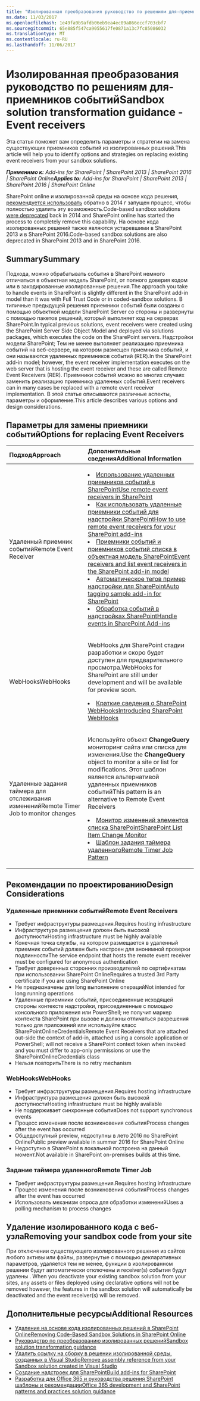```yaml
---
title: "Изолированная преобразования руководство по решениям для-приемников событий"
ms.date: 11/03/2017
ms.openlocfilehash: 1e49fa9b9afdb06eb9ea4ec09a866eccf703cbf7
ms.sourcegitcommit: 65e885f547ca9055617fe0871a13c7fc85086032
ms.translationtype: MT
ms.contentlocale: ru-RU
ms.lasthandoff: 11/06/2017
---
```

# <a name="sandbox-solution-transformation-guidance---event-receivers"></a><span data-ttu-id="3f318-102">Изолированная преобразования руководство по решениям для-приемников событий</span><span class="sxs-lookup"><span data-stu-id="3f318-102">Sandbox solution transformation guidance - Event receivers</span></span> 
<span data-ttu-id="3f318-103">Эта статья поможет вам определить параметры и стратегии на замена существующих приемников событий из изолированных решений.</span><span class="sxs-lookup"><span data-stu-id="3f318-103">This article will help you to identify options and strategies on replacing existing event receivers from your sandbox solutions.</span></span>

<span data-ttu-id="3f318-104">_**Применимо к:** Add-ins for SharePoint | SharePoint 2013 | SharePoint 2016 | SharePoint Online_</span><span class="sxs-lookup"><span data-stu-id="3f318-104">_**Applies to:** Add-ins for SharePoint | SharePoint 2013 | SharePoint 2016 | SharePoint Online_</span></span>

<span data-ttu-id="3f318-105">SharePoint online и изолированной среды на основе кода решения, [рекомендуется использовать](https://blogs.msdn.microsoft.com/sharepointdev/2014/01/14/deprecation-of-custom-code-in-sandboxed-solutions/) обратно в 2014 г запущен процесс, чтобы полностью удалить эту возможность.</span><span class="sxs-lookup"><span data-stu-id="3f318-105">Code-based sandbox solutions [were deprecated](https://blogs.msdn.microsoft.com/sharepointdev/2014/01/14/deprecation-of-custom-code-in-sandboxed-solutions/) back in 2014 and SharePoint online has started the process to completely remove this capability.</span></span> <span data-ttu-id="3f318-106">На основе кода изолированных решений также являются устаревшими в SharePoint 2013 и в SharePoint 2016.</span><span class="sxs-lookup"><span data-stu-id="3f318-106">Code-based sandbox solutions are also deprecated in SharePoint 2013 and in SharePoint 2016.</span></span>

## <a name="summary"></a><span data-ttu-id="3f318-107">Summary</span><span class="sxs-lookup"><span data-stu-id="3f318-107">Summary</span></span>

<span data-ttu-id="3f318-108">Подхода, можно обрабатывать события в SharePoint немного отличаться в объектная модель SharePoint, от полного доверия кодом или в закодированные изолированные решения.</span><span class="sxs-lookup"><span data-stu-id="3f318-108">The approach you take to handle events in SharePoint is slightly different in the SharePoint add-in model than it was with Full Trust Code or in coded-sandbox solutions.</span></span> <span data-ttu-id="3f318-109">В типичные предыдущей решения приемники событий были созданы с помощью объектной модели SharePoint Server со стороны и развернуты с помощью пакетов решений, который выполняет код на серверах SharePoint.</span><span class="sxs-lookup"><span data-stu-id="3f318-109">In typical previous solutions, event receivers were created using the SharePoint Server Side Object Model and deployed via solutions packages, which executes the code on the SharePoint servers.</span></span> <span data-ttu-id="3f318-110">Надстройки модели SharePoint; Тем не менее выполняет реализацию приемника событий на веб-сервере, на котором размещен приемника событий, и они называются удаленных приемников событий (RER).</span><span class="sxs-lookup"><span data-stu-id="3f318-110">In the SharePoint add-in model; however, the event receiver implementation executes on the web server that is hosting the event receiver and these are called Remote Event Receivers (RER).</span></span> <span data-ttu-id="3f318-111">Приемники событий можно во многих случаях заменить реализацию приемника удаленных событий.</span><span class="sxs-lookup"><span data-stu-id="3f318-111">Event receivers can in many cases be replaced with a remote event receiver implementation.</span></span> <span data-ttu-id="3f318-112">В этой статье описываются различные аспекты, параметры и оформление.</span><span class="sxs-lookup"><span data-stu-id="3f318-112">This article describes various options and design considerations.</span></span>


## <a name="options-for-replacing-event-receivers"></a><span data-ttu-id="3f318-113">Параметры для замены приемники событий</span><span class="sxs-lookup"><span data-stu-id="3f318-113">Options for replacing Event Receivers</span></span>
<span data-ttu-id="3f318-114"><a name="sectionSection2"> </a></span><span class="sxs-lookup"><span data-stu-id="3f318-114"></span></span>

|<span data-ttu-id="3f318-115">**Подход**</span><span class="sxs-lookup"><span data-stu-id="3f318-115">**Approach**</span></span>|<span data-ttu-id="3f318-116">**Дополнительные сведения**</span><span class="sxs-lookup"><span data-stu-id="3f318-116">**Additional Information**</span></span>|
|:-----|:-----|
|<span data-ttu-id="3f318-117">Удаленный приемник событий</span><span class="sxs-lookup"><span data-stu-id="3f318-117">Remote Event Receiver</span></span>|</p><lu><li>[<span data-ttu-id="3f318-118">Использование удаленных приемников событий в SharePoint</span><span class="sxs-lookup"><span data-stu-id="3f318-118">Use remote event receivers in SharePoint</span></span>](https://msdn.microsoft.com/en-us/pnp_articles/use-remote-event-receivers-in-sharepoint)</li><li>[<span data-ttu-id="3f318-119">Как использовать удаленные приемники событий для надстройки SharePoint</span><span class="sxs-lookup"><span data-stu-id="3f318-119">How to use remote event receivers for your SharePoint add-ins</span></span>](https://channel9.msdn.com/blogs/OfficeDevPnP/How-to-use-remote-event-receivers-for-your-SharePoint-add-ins)</li><li>[<span data-ttu-id="3f318-120">Приемники событий и приемников событий списка в объектная модель SharePoint</span><span class="sxs-lookup"><span data-stu-id="3f318-120">Event receivers and list event receivers in the SharePoint add-in model</span></span>](https://msdn.microsoft.com/en-us/pnp_articles/event-receiver-and-list-event-receiver-sharepoint-add-in)</li></lu><li>[<span data-ttu-id="3f318-121">Автоматическое тегов пример надстройки для SharePoint</span><span class="sxs-lookup"><span data-stu-id="3f318-121">Auto tagging sample add-in for SharePoint</span></span>](https://msdn.microsoft.com/en-us/pnp_articles/autotagging-sample-app-for-sharepoint)</li><li>[<span data-ttu-id="3f318-122">Обработка событий в надстройках SharePoint</span><span class="sxs-lookup"><span data-stu-id="3f318-122">Handle events in SharePoint Add-ins</span></span>](https://msdn.microsoft.com/en-us/library/office/jj220048.aspx)</li></lu></p>|
|<span data-ttu-id="3f318-123">WebHooks</span><span class="sxs-lookup"><span data-stu-id="3f318-123">WebHooks</span></span>|<p><span data-ttu-id="3f318-124">WebHooks для SharePoint стадии разработки и скоро будет доступен для предварительного просмотра.<lu></span><span class="sxs-lookup"><span data-stu-id="3f318-124">WebHooks  for SharePoint are still under development and will be available for preview soon.<lu></span></span><li>[<span data-ttu-id="3f318-125">Краткие сведения о SharePoint WebHooks</span><span class="sxs-lookup"><span data-stu-id="3f318-125">Introducing SharePoint WebHooks</span></span>](http://dev.office.com/blogs/introducing-sharepoint-webhooks)</li></p>
|<span data-ttu-id="3f318-126">Удаленные задания таймера для отслеживания изменений</span><span class="sxs-lookup"><span data-stu-id="3f318-126">Remote Timer Job to monitor changes</span></span>|<p><span data-ttu-id="3f318-127">Используйте объект **ChangeQuery** мониторинг сайта или списка для изменения.</span><span class="sxs-lookup"><span data-stu-id="3f318-127">Use the **ChangeQuery** object to monitor a site or list for modifications.</span></span> <span data-ttu-id="3f318-128">Этот шаблон является альтернативой удаленных приемников событий<lu></span><span class="sxs-lookup"><span data-stu-id="3f318-128">This pattern is an alternative to Remote Event Receivers<lu></span></span><li>[<span data-ttu-id="3f318-129">Монитор изменений элементов списка SharePoint</span><span class="sxs-lookup"><span data-stu-id="3f318-129">SharePoint List Item Change Monitor</span></span>](https://github.com/SharePoint/PnP/tree/master/Samples/Core.ListItemChangeMonitor)</li><li>[<span data-ttu-id="3f318-130">Шаблон задания таймера удаленного</span><span class="sxs-lookup"><span data-stu-id="3f318-130">Remote Timer Job Pattern</span></span>](https://github.com/SharePoint/PnP/tree/master/Samples/Core.SimpleTimerJob)</p>|

## <a name="design-considerations"></a><span data-ttu-id="3f318-131">Рекомендации по проектированию</span><span class="sxs-lookup"><span data-stu-id="3f318-131">Design Considerations</span></span>
### <a name="remote-event-receivers"></a><span data-ttu-id="3f318-132">Удаленные приемники событий</span><span class="sxs-lookup"><span data-stu-id="3f318-132">Remote Event Receivers</span></span>
- <span data-ttu-id="3f318-133">Требует инфраструктуры размещения.</span><span class="sxs-lookup"><span data-stu-id="3f318-133">Requires hosting infrastructure</span></span>
- <span data-ttu-id="3f318-134">Инфраструктура размещения должен быть высокой доступности</span><span class="sxs-lookup"><span data-stu-id="3f318-134">Hosting infrastructure must be highly available</span></span>
- <span data-ttu-id="3f318-135">Конечная точка службы, на котором размещается в удаленный приемник событий должен быть настроен для анонимной проверки подлинности</span><span class="sxs-lookup"><span data-stu-id="3f318-135">The service endpoint that hosts the remote event receiver must be configured for anonymous authentication</span></span>
- <span data-ttu-id="3f318-136">Требует доверенных сторонних производителей по сертификатам при использовании SharePoint Online</span><span class="sxs-lookup"><span data-stu-id="3f318-136">Requires a trusted 3rd Party certificate if you are using SharePoint Online</span></span>
- <span data-ttu-id="3f318-137">Не предназначены для long выполнение операций</span><span class="sxs-lookup"><span data-stu-id="3f318-137">Not intended for long running operations</span></span> 
- <span data-ttu-id="3f318-138">Удаленные приемники событий, присоединенные исходящей стороны контексте надстройки, присоединенные с помощью консольного приложения или PowerShell; не получит маркер контекста SharePoint при вызове и должны отличаться разрешения только для приложений или используйте класс SharePointOnlineCredentials</span><span class="sxs-lookup"><span data-stu-id="3f318-138">Remote Event Receivers that are attached out-side the context of add-in, attached using a console application or PowerShell; will not receive a SharePoint context token when invoked and you must differ to app-only permissions or use the SharePointOnlineCredentials class</span></span>
- <span data-ttu-id="3f318-139">Нельзя повторить</span><span class="sxs-lookup"><span data-stu-id="3f318-139">There is no retry mechanism</span></span> 

### <a name="webhooks"></a><span data-ttu-id="3f318-140">WebHooks</span><span class="sxs-lookup"><span data-stu-id="3f318-140">WebHooks</span></span>
- <span data-ttu-id="3f318-141">Требует инфраструктуры размещения.</span><span class="sxs-lookup"><span data-stu-id="3f318-141">Requires hosting infrastructure</span></span>
- <span data-ttu-id="3f318-142">Инфраструктура размещения должен быть высокой доступности</span><span class="sxs-lookup"><span data-stu-id="3f318-142">Hosting infrastructure must be highly available</span></span>
- <span data-ttu-id="3f318-143">Не поддерживает синхронные события</span><span class="sxs-lookup"><span data-stu-id="3f318-143">Does not support synchronous events</span></span>
- <span data-ttu-id="3f318-144">Процесс изменения после возникновения события</span><span class="sxs-lookup"><span data-stu-id="3f318-144">Process changes after the event has occurred</span></span>
- <span data-ttu-id="3f318-145">Общедоступный preview, недоступны в лето 2016 по SharePoint Online</span><span class="sxs-lookup"><span data-stu-id="3f318-145">Public preview available in summer 2016 for SharePoint Online</span></span>
- <span data-ttu-id="3f318-146">Недоступно в SharePoint в локальной построена на данный момент.</span><span class="sxs-lookup"><span data-stu-id="3f318-146">Not available in SharePoint on-premises builds at this time.</span></span>

### <a name="remote-timer-job"></a><span data-ttu-id="3f318-147">Задание таймера удаленного</span><span class="sxs-lookup"><span data-stu-id="3f318-147">Remote Timer Job</span></span>
- <span data-ttu-id="3f318-148">Требует инфраструктуры размещения.</span><span class="sxs-lookup"><span data-stu-id="3f318-148">Requires hosting infrastructure</span></span>
- <span data-ttu-id="3f318-149">Процесс изменения после возникновения события</span><span class="sxs-lookup"><span data-stu-id="3f318-149">Process changes after the event has occurred</span></span>
- <span data-ttu-id="3f318-150">Использовать механизм опроса для обработки изменений</span><span class="sxs-lookup"><span data-stu-id="3f318-150">Uses a polling mechanism to process changes</span></span>

## <a name="removing-your-sandbox-code-from-your-site"></a><span data-ttu-id="3f318-151">Удаление изолированного кода с веб-узла</span><span class="sxs-lookup"><span data-stu-id="3f318-151">Removing your sandbox code from your site</span></span>
<span data-ttu-id="3f318-152"><a name="sectionSection3"></a>При отключении существующего изолированного решения из сайтов любого активы или файлы, развернутые с помощью декларативных параметров, удаляется тем не менее, функции в изолированном решении будут автоматически отключены и receiver(s) события будут удалены .</span><span class="sxs-lookup"><span data-stu-id="3f318-152"><a name="sectionSection3"></a> When you deactivate your existing sandbox solution from your sites, any assets or files deployed using declarative options will not be removed however, the features in the sandbox solution will automatically be deactivated and the event receiver(s) will be removed.</span></span> 

## <a name="additional-resources"></a><span data-ttu-id="3f318-153">Дополнительные ресурсы</span><span class="sxs-lookup"><span data-stu-id="3f318-153">Additional Resources</span></span>
<span data-ttu-id="3f318-154"><a name="bk_addresources"> </a></span><span class="sxs-lookup"><span data-stu-id="3f318-154"></span></span>
-  [<span data-ttu-id="3f318-155">Удаление на основе кода изолированных решений в SharePoint Online</span><span class="sxs-lookup"><span data-stu-id="3f318-155">Removing Code-Based Sandbox Solutions in SharePoint Online</span></span>](http://dev.office.com/blogs/removing-code-based-sandbox-solutions-in-sharepoint-online)
-  [<span data-ttu-id="3f318-156">Руководство по преобразованию изолированных решений</span><span class="sxs-lookup"><span data-stu-id="3f318-156">Sandbox solution transformation guidance</span></span>](https://msdn.microsoft.com/en-us/pnp_articles/sandbox-solution-transformation-guidance)
-  [<span data-ttu-id="3f318-157">Удалить ссылку на сборку в решении изолированной среды, созданных в Visual Studio</span><span class="sxs-lookup"><span data-stu-id="3f318-157">Remove assembly reference from your Sandbox solution created in Visual Studio</span></span>](https://support.microsoft.com/en-us/kb/3183084)
-  [<span data-ttu-id="3f318-158">Создание надстроек для SharePoint</span><span class="sxs-lookup"><span data-stu-id="3f318-158">Build add-ins for SharePoint</span></span>](https://msdn.microsoft.com/library/office/fp179930.aspx)
-  [<span data-ttu-id="3f318-159">Разработка для Office 365 и руководства решения SharePoint шаблоны и рекомендации</span><span class="sxs-lookup"><span data-stu-id="3f318-159">Office 365 development and SharePoint patterns and practices solution guidance</span></span>](https://msdn.microsoft.com/en-us/pnp_articles/office-365-development-patterns-and-practices-solution-guidance)
